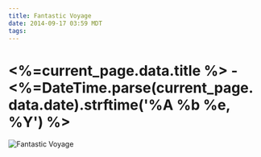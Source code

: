 ```yaml
---
title: Fantastic Voyage
date: 2014-09-17 03:59 MDT
tags:
---
```

<h1><%=current_page.data.title %> - <%=DateTime.parse(current_page.data.date).strftime('%A %b %e, %Y') %></h1>
<img src="/images/fantastic-voyage_manvsmagic.png" alt="Fantastic Voyage" />
